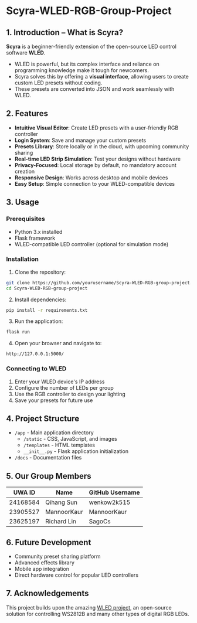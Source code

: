 # Scyra-WLED-RGB-Group-Project

## 1. Introduction – What is Scyra? 

**Scyra** is a beginner-friendly extension of the open-source LED control software **WLED**.
- WLED is powerful, but its complex interface and reliance on programming knowledge make it tough for newcomers.
- Scyra solves this by offering a **visual interface**, allowing users to create custom LED presets without coding.
- These presets are converted into JSON and work seamlessly with WLED.

## 2. Features 

- **Intuitive Visual Editor**: Create LED presets with a user-friendly RGB controller
- **Login System**: Save and manage your custom presets
- **Presets Library**: Store locally or in the cloud, with upcoming community sharing
- **Real-time LED Strip Simulation**: Test your designs without hardware
- **Privacy-Focused**: Local storage by default, no mandatory account creation
- **Responsive Design**: Works across desktop and mobile devices
- **Easy Setup**: Simple connection to your WLED-compatible devices

## 3. Usage 

### Prerequisites

- Python 3.x installed
- Flask framework
- WLED-compatible LED controller (optional for simulation mode)

### Installation

1. Clone the repository:
```bash
git clone https://github.com/yourusername/Scyra-WLED-RGB-group-project.git
cd Scyra-WLED-RGB-group-project
```

2. Install dependencies:
```bash
pip install -r requirements.txt
```

3. Run the application:
```bash
flask run
```

4. Open your browser and navigate to:
```
http://127.0.0.1:5000/
```

### Connecting to WLED

1. Enter your WLED device's IP address
2. Configure the number of LEDs per group
3. Use the RGB controller to design your lighting
4. Save your presets for future use

## 4. Project Structure 

- `/app` - Main application directory
  - `/static` - CSS, JavaScript, and images
  - `/templates` - HTML templates
  - `__init__.py` - Flask application initialization
- `/docs` - Documentation files

## 5. Our Group Members 

| UWA ID    | Name           | GitHub Username |
|-----------|----------------|----------------|
| 24168584  | Qihang Sun     | wenkow2k515    |
| 23905527  | MannoorKaur    | MannoorKaur    |
| 23625197  | Richard Lin    | SagoCs         |

## 6. Future Development 

- Community preset sharing platform
- Advanced effects library
- Mobile app integration
- Direct hardware control for popular LED controllers

## 7. Acknowledgements 

This project builds upon the amazing [WLED project](https://github.com/Aircoookie/WLED), an open-source solution for controlling WS2812B and many other types of digital RGB LEDs.

